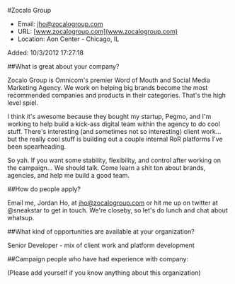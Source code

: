 
#Zocalo Group

* Email: [jho@zocalogroup.com](mailto:jho@zocalogroup.com)
* URL: [www.zocalogroup.com](www.zocalogroup.com)
* Location: Aon Center - Chicago, IL

Added: 10/3/2012 17:27:18

##What is great about your company?

Zocalo Group is Omnicom's premier Word of Mouth and Social Media Marketing Agency. We work on helping big brands become the most recommended companies and products in their categories. That's the high level spiel.



I think it's awesome because they bought my startup, Pegmo, and I'm working to help build a kick-ass digital team within the agency to do cool stuff. There's interesting (and sometimes not so interesting) client work... but the really cool stuff is building out a couple internal RoR platforms I've been spearheading. 



So yah. If you want some stability, flexibility, and control after working on the campaign... We should talk. Come learn a shit ton about brands, agencies, and help me build a good team.

##How do people apply?

Email me, Jordan Ho, at jho@zocalogroup.com or hit me up on twitter at @sneakstar to get in touch. We're closeby, so let's do lunch and chat about whatsup.



##What kind of opportunities are available at your organization?

Senior Developer - mix of client work and platform development

##Campaign people who have had experience with company:

(Please add yourself if you know anything about this organization)


    